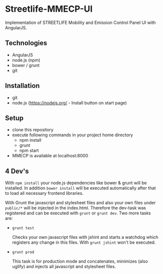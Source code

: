 # Streetlife-MMECP-UI #

Implementation of STREETLIFE Mobility and Emission Control Panel UI with AngularJS.

## Technologies ##

* AngularJS
* node.js (npm)
* bower / grunt
* git

## Installation ##

* git
* node.js (https://nodejs.org/ - Install button on start page)

## Setup ##

* clone this repository
* execute following commands in your project home directory
  * npm install
  * grunt
  * npm start
* MMECP is available at localhost:8000

## 4 Dev's ##

With `npm install` your node.js dependencies like bower & grunt will be installed. In addition `bower install` will be
executed automatically after that to load all necessary frontend libraries.

With Grunt the javascript and stylesheet files and also your own files under `public/*` will be injected in the
index.html. Therefore the dev-task was registered and can be executed with `grunt` or `grunt dev`. Two more tasks are:

* `grunt test`

  Checks your own javascript files with jshint and starts a watchdog which registers any change in this files. With
  `grunt jshint` won't be executed.

* `grunt prod`

  This task is for production mode and concatenates, minimizes (also uglify) and injects all javascript
  and stylesheet files.
